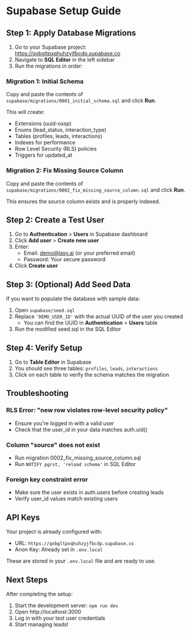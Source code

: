 # Supabase Setup Guide

## Step 1: Apply Database Migrations

1. Go to your Supabase project: https://qxbgltpxqhuhzyjfbcdp.supabase.co
2. Navigate to **SQL Editor** in the left sidebar
3. Run the migrations in order:

### Migration 1: Initial Schema

Copy and paste the contents of `supabase/migrations/0001_initial_schema.sql` and click **Run**.

This will create:
- Extensions (uuid-ossp)
- Enums (lead_status, interaction_type)
- Tables (profiles, leads, interactions)
- Indexes for performance
- Row Level Security (RLS) policies
- Triggers for updated_at

### Migration 2: Fix Missing Source Column

Copy and paste the contents of `supabase/migrations/0002_fix_missing_source_column.sql` and click **Run**.

This ensures the source column exists and is properly indexed.

## Step 2: Create a Test User

1. Go to **Authentication** > **Users** in Supabase dashboard
2. Click **Add user** > **Create new user**
3. Enter:
   - Email: demo@lasy.ai (or your preferred email)
   - Password: Your secure password
4. Click **Create user**

## Step 3: (Optional) Add Seed Data

If you want to populate the database with sample data:

1. Open `supabase/seed.sql`
2. Replace `'DEMO_USER_ID'` with the actual UUID of the user you created
   - You can find the UUID in **Authentication** > **Users** table
3. Run the modified seed.sql in the SQL Editor

## Step 4: Verify Setup

1. Go to **Table Editor** in Supabase
2. You should see three tables: `profiles`, `leads`, `interactions`
3. Click on each table to verify the schema matches the migration

## Troubleshooting

### RLS Error: "new row violates row-level security policy"
- Ensure you're logged in with a valid user
- Check that the user_id in your data matches auth.uid()

### Column "source" does not exist
- Run migration 0002_fix_missing_source_column.sql
- Run `NOTIFY pgrst, 'reload schema'` in SQL Editor

### Foreign key constraint error
- Make sure the user exists in auth.users before creating leads
- Verify user_id values match existing users

## API Keys

Your project is already configured with:
- URL: `https://qxbgltpxqhuhzyjfbcdp.supabase.co`
- Anon Key: Already set in `.env.local`

These are stored in your `.env.local` file and are ready to use.

## Next Steps

After completing the setup:

1. Start the development server: `npm run dev`
2. Open http://localhost:3000
3. Log in with your test user credentials
4. Start managing leads!
